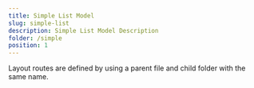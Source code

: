 ```yaml
---
title: Simple List Model
slug: simple-list
description: Simple List Model Description
folder: /simple
position: 1
---
```


Layout routes are defined by using a parent file and child folder with the same name.
